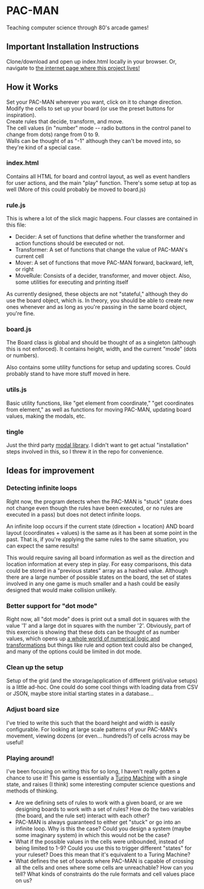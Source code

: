 # PAC-MAN

Teaching computer science through 80's arcade games!

## Important Installation Instructions

Clone/download and open up index.html locally in your browser.
Or, navigate to <a href="http://haltornot.com">the internet page where this project lives!</a>

## How it Works

Set your PAC-MAN wherever you want, click on it to change direction. <br>Modify the cells to set up your board (or use the preset buttons for inspiration).<br>
Create rules that decide, transform, and move. 
<br>The cell values (in "number" mode -- radio buttons in the control panel to change from dots) range from 0 to 9.
<br>Walls can be thought of as "-1" although they can't be moved into, so they're kind of a special case.

### index.html
Contains all HTML for board and control layout, as well as event handlers for user actions, and the main "play" function. There's some setup at top as well (More of this could probably be moved to board.js)

### rule.js
This is where a lot of the slick magic happens. Four classes are contained in this file:
- Decider: A set of functions that define whether the transformer and action functions should be executed or not.
- Transformer: A set of functions that change the value of PAC-MAN's current cell
- Mover: A set of functions that move PAC-MAN forward, backward, left, or right
- MoveRule: Consists of a decider, transformer, and mover object. Also, some utilities for executing and printing itself

As currently designed, these objects are not "stateful," although they do use the board object, which is. In theory, you should be able to create new ones whenever and as long as you're passing in the same board object, you're fine.

### board.js
The Board class is global and should be thought of as a singleton (although this is not enforced). It contains height, width, and the current "mode" (dots or numbers).

Also contains some utility functions for setup and updating scores. Could probably stand to have more stuff moved in here.

### utils.js
Basic utility functions, like "get element from coordinate," "get coordinates from element," as well as functions for moving PAC-MAN, updating board values, making the modals, etc.

### tingle
Just the third party <a href="https://robinparisi.github.io/tingle/">modal library</a>. I didn't want to get actual "installation" steps involved in this, so I threw it in the repo for convenience.

## Ideas for improvement
### Detecting infinite loops
Right now, the program detects when the PAC-MAN is "stuck" (state does not change even though the rules have been executed, or no rules are executed in a pass) but does not detect infinite loops.

An infinite loop occurs if the current state (direction + location) AND board layout (coordinates + values) is the same as it has been at some point in the past. That is, if you're applying the same rules to the same situation, you can expect the same results!

This would require saving all board information as well as the direction and location information at every step in play. For easy comparisons, this data could be stored in a "previous states" array as a hashed value. Although there are a large number of possible states on the board, the set of states involved in any one game is much smaller and a hash could be easily designed that would make collision unlikely.

### Better support for "dot mode"
Right now, all "dot mode" does is print out a small dot in squares with the value '1' and a large dot in squares with the number '2'. Obviously, part of this exercise is showing that these dots can be thought of as number values, which opens up <a href="https://www.youtube.com/watch?v=sVxUUotm1P4" target="_blank">a whole world of numerical logic and transformations</a> but things like rule and option text could also be changed, and many of the options could be limited in dot mode.

### Clean up the setup
Setup of the grid (and the storage/application of different grid/value setups) is a little ad-hoc. One could do some cool things with loading data from CSV or JSON, maybe store initial starting states in a database...

### Adjust board size
I've tried to write this such that the board height and width is easily configurable. For looking at large scale patterns of your PAC-MAN's movement, viewing dozens (or even... hundreds?) of cells across may be useful!

### Playing around!
I've been focusing on writing this for so long, I haven't really gotten a chance to use it! This game is essentially a <a href="https://en.wikipedia.org/wiki/Turing_machine">Turing Machine</a> with a single state, and raises (I think) some interesting computer science questions and methods of thinking.
- Are we defining sets of rules to work with a given board, or are we designing boards to work with a set of rules? How do the two variables (the board, and the rule set) interact with each other?
- PAC-MAN is always guaranteed to either get "stuck" or go into an infinite loop. Why is this the case? Could you design a system (maybe some imaginary system) in which this would not be the case?
- What if the possible values in the cells were unbounded, instead of being limited to 1-9? Could you use this to trigger different "states" for your ruleset? Does this mean that it's equivalent to a Turing Machine?
- What defines the set of boards where PAC-MAN is capable of crossing all the cells and ones where some cells are unreachable? How can you tell? What kinds of constraints do the rule formats and cell values place on us?

